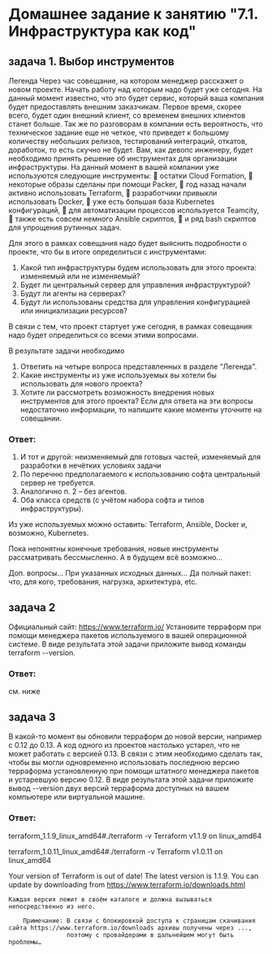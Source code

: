 # Домашнее задание к занятию "7.1. Инфраструктура как код"

## задача 1. Выбор инструментов
Легенда
Через час совещание, на котором менеджер расскажет о новом проекте. Начать работу над которым надо будет уже сегодня.
На данный момент известно, что это будет сервис, который ваша компания будет предоставлять внешним заказчикам.
Первое время, скорее всего, будет один внешний клиент, со временем внешних клиентов станет больше.
Так же по разговорам в компании есть вероятность, что техническое задание еще не четкое, что приведет к большому количеству
небольших релизов, тестирований интеграций, откатов, доработок, то есть скучно не будет.
Вам, как девопс инженеру, будет необходимо принять решение об инструментах для организации инфраструктуры. На данный момент
в вашей компании уже используются следующие инструменты:
 остатки Сloud Formation,
 некоторые образы сделаны при помощи Packer,
 год назад начали активно использовать Terraform,
 разработчики привыкли использовать Docker,
 уже есть большая база Kubernetes конфигураций,
 для автоматизации процессов используется Teamcity,
 также есть совсем немного Ansible скриптов,
 и ряд bash скриптов для упрощения рутинных задач.

Для этого в рамках совещания надо будет выяснить подробности о проекте, что бы в итоге определиться с инструментами:
1. Какой тип инфраструктуры будем использовать для этого проекта: изменяемый или не изменяемый?
2. Будет ли центральный сервер для управления инфраструктурой?
3. Будут ли агенты на серверах?
4. Будут ли использованы средства для управления конфигурацией или инициализации ресурсов?

В связи с тем, что проект стартует уже сегодня, в рамках совещания надо будет определиться со всеми этими вопросами.

В результате задачи необходимо
1. Ответить на четыре вопроса представленных в разделе "Легенда".
2. Какие инструменты из уже используемых вы хотели бы использовать для нового проекта?
3. Хотите ли рассмотреть возможность внедрения новых инструментов для этого проекта?
Если для ответа на эти вопросы недостаточно информации, то напишите какие моменты уточните на совещании.

### Ответ:
1. И тот и другой: неизменяемый для готовых частей, изменяемый для разработки в нечётких условиях задачи
2. По перечню предполагаемого к использованию софта центральный сервер не требуется.
3. Аналогично п. 2 – без агентов.
4. Оба класса средств (с учётом набора софта и типов инфраструктуры).

Из уже используемых можно оставить: Terraform, Ansible, Docker и, возможно, Kubernetes.

Пока непонятны конечные требования, новые инструменты рассматривать бессмысленно. А в будущем всё возможно…

Доп. вопросы… При указанных исходных данных… Да полный пакет: что, для кого, требования, нагрузка, архитектура, etc.


## задача 2
Официальный сайт: https://www.terraform.io/
Установите терраформ при помощи менеджера пакетов используемого в вашей операционной системе. В виде результата этой задачи приложите 
вывод команды terraform --version.

### Ответ:
см. ниже

## задача 3
В какой-то момент вы обновили терраформ до новой версии, например с 0.12 до 0.13. А код одного из проектов настолько устарел, 
что не может работать с версией 0.13. В связи с этим необходимо сделать так, чтобы вы могли одновременно использовать последнюю версию 
терраформа установленную при помощи штатного менеджера пакетов и устаревшую версию 0.12.
В виде результата этой задачи приложите вывод --version двух версий терраформа доступных на вашем компьютере или виртуальной машине.

### Ответ:
terraform_1.1.9_linux_amd64#./terraform -v
Terraform v1.1.9
on linux_amd64

terraform_1.0.11_linux_amd64#./terraform -v
Terraform v1.0.11
on linux_amd64

Your version of Terraform is out of date! The latest version
is 1.1.9. You can update by downloading from https://www.terraform.io/downloads.html

    Каждая версия лежит в своём каталоге и должна вызываться непосредственно из него.

        Примечание: В связи с блокировкой доступа к страницам скачивания сайта https://www.terraform.io/downloads архивы получены через ...,
                    поэтому с провайдерами в дальнейшем могут быть проблемы…

